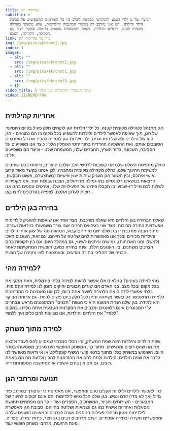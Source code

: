 ```yaml
---
title: עקרונות הגן
subtitle: >-
  הגישה של גן ילדי הטבע הדמקרטי מבקשת לשלב בין כל האורגנים המשפיעים על סביבת
  הילד והילדה. הגן אינו מורכב רק מקשרי המחנכות והילדימות, אלא מתפקד כקהילה
  מקומית קטנה. הילדים והילדות, הצוות והמשפחות נמצאים בדיאלוג ובקשר רציף עם
  הסביבה, הקהילה, הטבע.
link: עוד על עקרונות הגן
img: /img/pics/ekronot2.jpg
index: 1
images:
  - alt: ""
    src: /img/pics/ekronot2.jpg
  - alt: ""
    src: /img/pics/ekronot1.jpg
  - alt: ""
    src: /img/pics/ekronot3.jpg
  - {}
video_title: 5 ערכי העבודה החינוכיים בגן שלנו
video: 2IiNEMEFF0o
---
```


## אחריות קהילתית

הגן מתנהל כקהילה מקומית קטנה. כל ילדי וילדות הגן לוקחים חלק פעיל בקיום היומיומי של הגן, תוך שאיפה לאפשר לילדים ולילדות להשפיע בכל מקום בו הם נמצאים - הגן הוא של הילדים ולא של המבוגרים.
ילדי וילדות הגן לומדים להכיר את כל האורגנים הסובבים אותם, ואת ההשפעה ההדדית בתוך יחסי הגומלין הללו: כיצד אנו משפיעים על הסביבה, השכונה, כדור הארץ, החברים שלנו, המשפחה שלנו - וכיצד הם משפיעים עלינו.

כחלק מתפיסת העולם שלנו אנו קשובות לרחשי הלב שלכם ההורים, ורואות בכם שותפים למשימת החינוך שלנו, כחלק מקהילה מקומית ומחברה. לכן אנחנו בקשר מאוד קרוב ואישי איתכם, ובין השאר הגן מעניק שיחות יעוץ אישיות (כשתצטרכו, פשוט תבקשו), הרצאות בנושאים רלוונטיים כמו גמילה מחיתולים, הצבת גבולות ועוד.
אנו מקפידות לשלוח לכם מייל דו-שבועי בו תקבלו פירוט על הפעילויות שלנו, ופרטים נוספים בהם אנו רוצות לעדכן אתכם.
לצפייה בעדכונים לחצו [כאן](http://www.ganyeledteva.co.il/weekly-update) .

## בחירה בגן הילדים

שאלת הבחירה בגן הילדים היא שאלה מורכבת, מצד אחד אנו שואפות להעניק לילדימות אפשרויות בחירה מרובות ומצד שני בגילאים הרכים ישנו צורך משמעותי בוודאות ושגרה. מתוך הבנה מורכבת זו בגן שלנו ישנו סדר יום קבוע, המהווה סוג של עוגן אותו הילדים והילדות מכירים ובכך אנו מאפשרות להם שליטה על חייהם. עם זאת, העוגנים האלו (למשל: זמני הארוחות), גמישים וניתנים לשינוי, גם במהלך היום, וגם בין תקופות בהם הצרכים משתנים. בין העוגנים הללו, ישנה בחירה כמעט חופשית המתקיימת לאחר הבניה של תהליכי בחירה מודעים, ובאמצעות ליווי וחניכה של הצוות.

## למידה מהי?

מהי למידה בעינינו? בגילאים אלו אפשר לראות למידה בלתי פורמלית, וזאת מתקיימת בכל מקום ובכל מצב. בני האדם הם יצורים תבוניים והיקום מזמן לנו למידה אינסופית. בלתי אפשרי לתחום את הלמידה לשעה אחת ביום, לכן אנו מאמינות כי ההזדמנות ללמידה תתאפשר רק כאשר נשתהה וניתן לכל חלק ביום פשוט להיות- גם ארוחת הבוקר היא למידה.
בגן שלנו הנחת המוצא היא כי הגשת "תכנים" המתוכננים מראש ונבחרים ע"י המבוגרים אינם רלוונטים ומכבים את הסקרנות הטבעית איתה נולדנו. במקום "ללמד" את הילדים והילדות, אנו מציעות להם כלים איך ללמוד.

## למידה מתוך משחק

שפת הילדים והילדות הינה שפת המשחק, זהו הכלי המרכזי שמסייע להם לעבד ולהציג את מה שהם רוצים ומרגישים. מתוך כך, המשחק החופשי הינו מרכיב משמעותי בסדר היום. השימוש במשחק ככלי מתווך ברגעי קושי רגשיף קונפליקט או אי ודאות מאפשר לנו לדבר את שפת הילדים והילדות ולתת להם את ההזדמנות להבין ולדעת מה הם באמת רוצים, גם אם אין בידם השפה או המחשבה המפותחת דיה.

## תנועה ומרחבי הגן

כדי לאפשר לילדים ולילדות אקלים נעים ומאפשר, אנו מאמינות כי יש צורך במרחב פיזי גדול (אך לא מדי) זורם ונגיש.
בגן שלנו הכל נגיש לילדימות והם אינם זקוקים לתיווך של המבוגרים - השירותים והכיור, המשחקים, הספרים ועוד - כך הם מפתחים תחושת מסוגלות ואחריות אישית כמו גם עצמאות ושליטה בחייהם.
סביבת הגן מאפשרת לילדימות מגוון מרחבי פעילות הנותנים מענה לצרכים והמאווים השונים שלהם ומאפשרים חקירה ובחירה אמיתיים. ישנם מרחבים רבים בגן: חצר, כיתת יצירה, ספריה, פינת הרגעות, מרחבי משחק חופשי ועוד.
